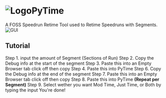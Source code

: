 # ![Logo](https://i.imgur.com/Wcic5IL.png)PyTime
A FOSS Speedrun Retime Tool used to Retime Speedruns with Segments.
![GUI](https://i.imgur.com/g7OA2dr.png)
## Tutorial
Step 1. input the amount of Segment (Sections of Run)
Step 2. Copy the Debug info at the start of the segment
Step 3. Paste this into an Empty Browser tab click off then copy
Step 4. Paste this into PyTime
Step 6. Copy the Debug info at the end of the segment
Step 7. Paste this into an Empty Browser tab click off then copy
Step 8. Paste this into PyTime
**(Repeat per Segment)**
Step 9. Select wether you want Mod Time, Just Time, or Both by typing the input
You're done!
